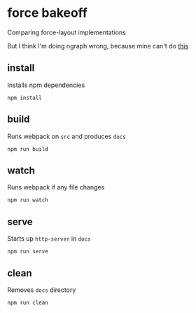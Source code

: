 # force bakeoff

Comparing force-layout implementations

But I think I'm doing ngraph wrong, because mine can't do [this](http://jsbin.com/bolipejupu/edit?html,output)

## install
Installs npm dependencies
```
npm install
```

## build
Runs webpack on `src` and produces `docs`
```
npm run build
```

## watch
Runs webpack if any file changes
```
npm run watch
```

## serve
Starts up `http-server` in `docs`
```
npm run serve
```

## clean
Removes `docs` directory
```
npm run clean
```
